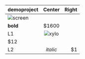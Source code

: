 | demoproject |  Center  | Right |
|:-----|:--------:|------:|
|  ![screen](https://github.com/AbdullahWali79/flutterhomeb1/assets/128243821/16389443-445a-4d4b-b9ad-5e40a2f784e3)
 | **bold** | $1600 |
| L1   |  ![xylo](https://github.com/AbdullahWali79/flutterhomeb1/assets/128243821/9f55c979-04b4-4b97-801b-f94fbdcecaed)
  |   $12 |
| L2   | _italic_ |    $1 |
 
